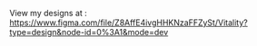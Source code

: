 View my designs at : https://www.figma.com/file/Z8AffE4ivgHHKNzaFFZySt/Vitality?type=design&node-id=0%3A1&mode=dev
